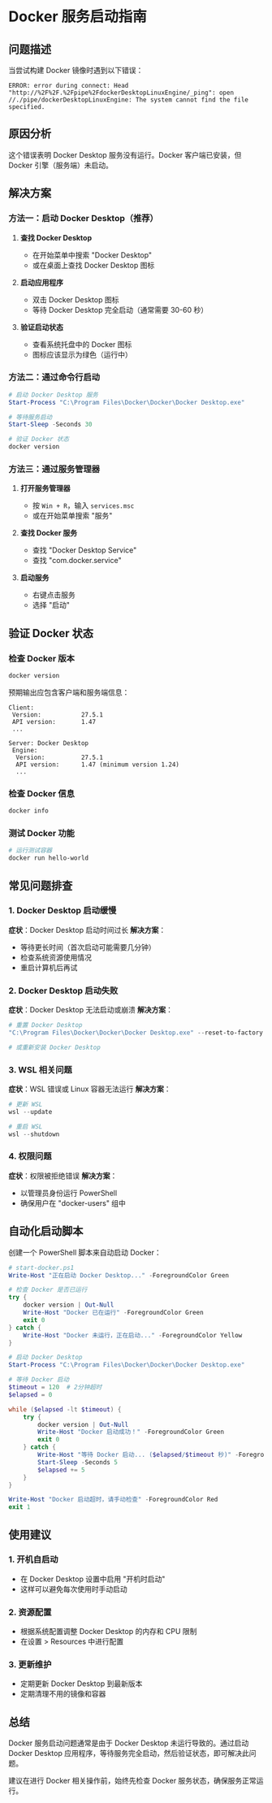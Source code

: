 # Docker 服务启动指南

## 问题描述

当尝试构建 Docker 镜像时遇到以下错误：
```
ERROR: error during connect: Head "http://%2F%2F.%2Fpipe%2FdockerDesktopLinuxEngine/_ping": open //./pipe/dockerDesktopLinuxEngine: The system cannot find the file specified.
```

## 原因分析

这个错误表明 Docker Desktop 服务没有运行。Docker 客户端已安装，但 Docker 引擎（服务端）未启动。

## 解决方案

### 方法一：启动 Docker Desktop（推荐）

1. **查找 Docker Desktop**
   - 在开始菜单中搜索 "Docker Desktop"
   - 或在桌面上查找 Docker Desktop 图标

2. **启动应用程序**
   - 双击 Docker Desktop 图标
   - 等待 Docker Desktop 完全启动（通常需要 30-60 秒）

3. **验证启动状态**
   - 查看系统托盘中的 Docker 图标
   - 图标应该显示为绿色（运行中）

### 方法二：通过命令行启动

```powershell
# 启动 Docker Desktop 服务
Start-Process "C:\Program Files\Docker\Docker\Docker Desktop.exe"

# 等待服务启动
Start-Sleep -Seconds 30

# 验证 Docker 状态
docker version
```

### 方法三：通过服务管理器

1. **打开服务管理器**
   - 按 `Win + R`，输入 `services.msc`
   - 或在开始菜单搜索 "服务"

2. **查找 Docker 服务**
   - 查找 "Docker Desktop Service"
   - 查找 "com.docker.service"

3. **启动服务**
   - 右键点击服务
   - 选择 "启动"

## 验证 Docker 状态

### 检查 Docker 版本
```powershell
docker version
```

预期输出应包含客户端和服务端信息：
```
Client:
 Version:           27.5.1
 API version:       1.47
 ...

Server: Docker Desktop
 Engine:
  Version:          27.5.1
  API version:      1.47 (minimum version 1.24)
  ...
```

### 检查 Docker 信息
```powershell
docker info
```

### 测试 Docker 功能
```powershell
# 运行测试容器
docker run hello-world
```

## 常见问题排查

### 1. Docker Desktop 启动缓慢
**症状**：Docker Desktop 启动时间过长
**解决方案**：
- 等待更长时间（首次启动可能需要几分钟）
- 检查系统资源使用情况
- 重启计算机后再试

### 2. Docker Desktop 启动失败
**症状**：Docker Desktop 无法启动或崩溃
**解决方案**：
```powershell
# 重置 Docker Desktop
"C:\Program Files\Docker\Docker\Docker Desktop.exe" --reset-to-factory

# 或重新安装 Docker Desktop
```

### 3. WSL 相关问题
**症状**：WSL 错误或 Linux 容器无法运行
**解决方案**：
```powershell
# 更新 WSL
wsl --update

# 重启 WSL
wsl --shutdown
```

### 4. 权限问题
**症状**：权限被拒绝错误
**解决方案**：
- 以管理员身份运行 PowerShell
- 确保用户在 "docker-users" 组中

## 自动化启动脚本

创建一个 PowerShell 脚本来自动启动 Docker：

```powershell
# start-docker.ps1
Write-Host "正在启动 Docker Desktop..." -ForegroundColor Green

# 检查 Docker 是否已运行
try {
    docker version | Out-Null
    Write-Host "Docker 已在运行" -ForegroundColor Green
    exit 0
} catch {
    Write-Host "Docker 未运行，正在启动..." -ForegroundColor Yellow
}

# 启动 Docker Desktop
Start-Process "C:\Program Files\Docker\Docker\Docker Desktop.exe"

# 等待 Docker 启动
$timeout = 120  # 2分钟超时
$elapsed = 0

while ($elapsed -lt $timeout) {
    try {
        docker version | Out-Null
        Write-Host "Docker 启动成功！" -ForegroundColor Green
        exit 0
    } catch {
        Write-Host "等待 Docker 启动... ($elapsed/$timeout 秒)" -ForegroundColor Yellow
        Start-Sleep -Seconds 5
        $elapsed += 5
    }
}

Write-Host "Docker 启动超时，请手动检查" -ForegroundColor Red
exit 1
```

## 使用建议

### 1. 开机自启动
- 在 Docker Desktop 设置中启用 "开机时启动"
- 这样可以避免每次使用时手动启动

### 2. 资源配置
- 根据系统配置调整 Docker Desktop 的内存和 CPU 限制
- 在设置 > Resources 中进行配置

### 3. 更新维护
- 定期更新 Docker Desktop 到最新版本
- 定期清理不用的镜像和容器

## 总结

Docker 服务启动问题通常是由于 Docker Desktop 未运行导致的。通过启动 Docker Desktop 应用程序，等待服务完全启动，然后验证状态，即可解决此问题。

建议在进行 Docker 相关操作前，始终先检查 Docker 服务状态，确保服务正常运行。